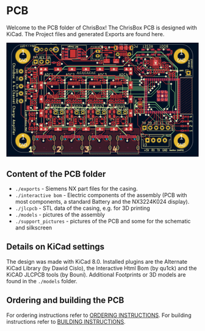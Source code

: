 # PCB

Welcome to the PCB folder of ChrisBox!
The ChrisBox PCB is designed with KiCad. The Project files and generated Exports are found here.

![Screenshot of a ChrisBox Assembly](/PCB/data/PCB_screenshot.png)

## Content of the PCB folder

- `./exports` - Siemens NX part files for the casing.
- `./interactive bom` - Electric components of the assembly (PCB with most components, a standard Battery and the NX3224K024 display). 
- `./jlcpcb` - STL data of the casing, e.g. for 3D printing
- `./models` - pictures of the assembly
- `./support_pictures` - pictures of the PCB and some for the schematic and silkscreen

## Details on KiCad settings

The design was made with KiCad 8.0. Installed plugins are the Alternate KiCad Library (by Dawid Cislo), the Interactive Html Bom (by qu1ck) and the KiCAD JLCPCB tools (by Bouni).
Additional Footprints or 3D models are found in the `./models` folder.

## Ordering and building the PCB

For ordering instructions refer to [ORDERING INSTRUCTIONS](/ORDERING_INSTRUCTIONS.md).
For building instructions refer to [BUILDING INSTRUCTIONS](/BUILDING_INSTRUCTIONS.md).
